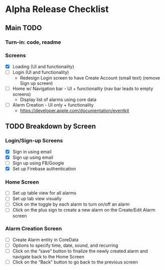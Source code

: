 # Alpha Release Checklist

## Main TODO

### Turn-in: code, readme

### Screens
- [x] Loading (UI and functionality)
- [ ] Login (UI and functionality)
    - Redesign Login screen to have Create Account (small text) (remove Sign up screen)
- [ ] Home w/ Navigation bar - UI + functionality (nav bar leads to empty screens)
    - Display list of alarms using core data
- [ ] Alarm Creation - UI only + functionality
    - https://developer.apple.com/documentation/eventkit

## TODO Breakdown by Screen

### Login/Sign-up Screens
- [x] Sign in using email
- [x] Sign up using email
- [ ] Sign up using FB/Google
- [x] Set up Firebase authentication

### Home Screen
- [ ] Set up table view for all alarms
- [ ] Set up tab view visually
- [ ] Click on the toggle by each alarm to turn on/off an alarm
- [ ] Click on the plus sign to create a new alarm on the Create/Edit Alarm screen

### Alarm Creation Screen
- [ ] Create Alarm entity in CoreData
- [ ] Options to specify time, date, sound, and recurring
- [ ] Click on the “save” button to finalize the newly created alarm and navigate back to the Home Screen
- [ ] Click on the “Back” button to go back to the previous screen
